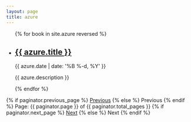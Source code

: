 ```yaml
---
layout: page
title: azure
---
```


<ul class="post-list">
{% for book in site.azure reversed %}
    <li>
        <h2><a class="post-title" href="{{ book.url | prepend: site.baseurl }}">{{ azure.title }}</a></h2>
        <p class="post-meta">{{ azure.date | date: '%B %-d, %Y' }}</p>
        <p>{{ azure.description }}</p>
      </li>
{% endfor %}
</ul>

<!-- Pagination links -->
<div class="pagination">
  {% if paginator.previous_page %}
    <a href="{{ paginator.previous_page_path }}" class="pagination-item newer">Previous</a>
  {% else %}
    <span class="pagination-item older">Previous</span>
  {% endif %}
  <span class="page_number ">Page: {{ paginator.page }} of {{ paginator.total_pages }}</span>
  {% if paginator.next_page %}
    <a href="{{ paginator.next_page_path }}" class="pagination-item older">Next</a>
  {% else %}
    <span class="pagination-item newer">Next</span>
  {% endif %}

  
</div>